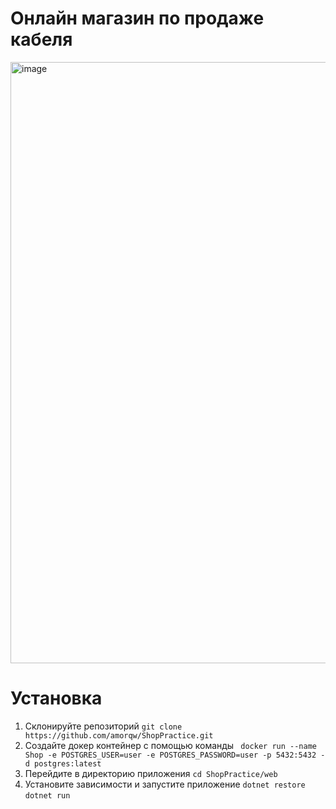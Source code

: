 # Онлайн магазин по продаже кабеля
<img width="1920" height="962" alt="image" src="https://github.com/user-attachments/assets/a07725f8-cfe2-420b-81fb-82069f8d3959" />

# Установка 
1. Склонируйте репозиторий `git clone https://github.com/amorqw/ShopPractice.git`
2. Создайте докер контейнер с помощью команды ` docker run --name Shop -e POSTGRES_USER=user -e POSTGRES_PASSWORD=user -p 5432:5432 -d postgres:latest`
3. Перейдите в директорию приложения `cd ShopPractice/web`
4. Установите зависимости и запустите приложение `dotnet restore` `dotnet run`
   
